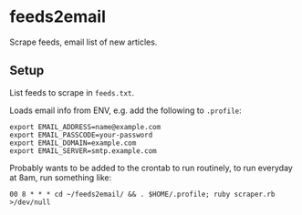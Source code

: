 # feeds2email

Scrape feeds, email list of new articles.

## Setup

List feeds to scrape in `feeds.txt`.

Loads email info from ENV, e.g. add the following to `.profile`:

    export EMAIL_ADDRESS=name@example.com
    export EMAIL_PASSCODE=your-password
    export EMAIL_DOMAIN=example.com
    export EMAIL_SERVER=smtp.example.com


Probably wants to be added to the crontab to run routinely, to run everyday at 8am, run something like:

    00 8 * * * cd ~/feeds2email/ && . $HOME/.profile; ruby scraper.rb >/dev/null


